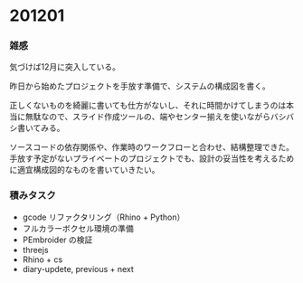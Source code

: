 # 201201  

### 雑感  

気づけば12月に突入している。  

昨日から始めたプロジェクトを手放す準備で、システムの構成図を書く。  

正しくないものを綺麗に書いても仕方がないし、それに時間かけてしまうのは本当に無駄なので、スライド作成ツールの、端やセンター揃えを使いながらバシバシ書いてみる。  

ソースコードの依存関係や、作業時のワークフローと合わせ、結構整理できた。手放す予定がないプライベートのプロジェクトでも、設計の妥当性を考えるために適宜構成図的なものを書いていきたい。  

### 積みタスク  

- gcode リファクタリング（Rhino + Python）  
- フルカラーボクセル環境の準備  
- PEmbroider の検証  
- threejs  
- Rhino + cs  
- diary-updete, previous + next  
